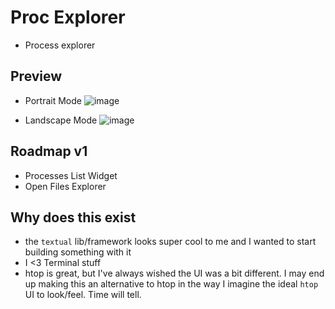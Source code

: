 # Proc Explorer

* Process explorer

## Preview

* Portrait Mode
![image](https://github.com/user-attachments/assets/cd63e3db-690a-4257-b3eb-53fed10f8276)

* Landscape Mode
![image](https://github.com/user-attachments/assets/4e284033-ecdb-418b-bbba-f794f0b10a3a)


## Roadmap v1

* Processes List Widget
* Open Files Explorer

## Why does this exist

* the `textual` lib/framework looks super cool to me and I wanted to start building something with it
* I <3 Terminal stuff
* htop is great, but I've always wished the UI was a bit different. I may end up making this an alternative to htop in the way I imagine the ideal `htop` UI to look/feel. Time will tell.

